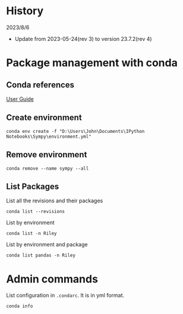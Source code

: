 # History

2023/8/6

* Update from 2023-05-24(rev 3) to version  23.7.2(rev 4)

# Package management with conda

## Conda references


[User Guide][]


[User Guide]:https://conda.io/projects/conda/en/latest/user-guide/tasks/manage-environments.html#


## Create environment

`conda env create -f "D:\Users\John\Documents\IPython Notebooks\Sympy\environment.yml"`

## Remove environment

`conda remove --name sympy --all`

## List Packages
List all the revisions and their packages

`conda list --revisions`

List by environment

`conda list -n Riley`

List by environment and package

`conda list pandas -n Riley`

# Admin commands

List configuration in `.condarc`. It is in yml format.

`conda info`

